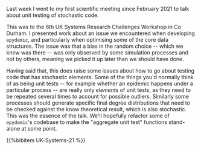 <!--
.. title: Talk at UK Systems on unit testing stochastic code
.. slug: talk-at-uk-systems-on-unit-testing-stochastic-code
.. date: 2021-12-06 16:49:30 UTC
.. tags: talk, unit testing, epydemic, python
.. category:
.. link:
.. description:
.. type: text
-->

Last week I went to my first scientific meeting since February 2021 to
talk about unit testing of stochastic code.

<!-- TEASER_END -->

This was to the 6th UK Systems Research Challenges Workshop in Co
Durham. I presented work about an issue we encountered when developing
``epydemic``, and particularly when optimising some of the core data
structures. The issue was that a bias in the random choice -- which we
knew was there -- was only observed by some simulation processes and
not by others, meaning we picked it up later than we should have
done.

Having said that, this does raise some issues about how to go about
testing code that has stochastic elements. Some of the things you'd
normally think of as being unit tests -- for example whether an
epidemic happens under a particular process -- are really only
*elements* of unit tests, as they need to be repeated several times to
account for possible outliers. Similarly some processes should
generate specific final degree distributions that need to be checked
against the know theoretical result, which is also stochastic. This
was the essence of the talk. We'll hopefully refactor some of
``epydemic``'s codebase to make the "aggregate unit test" functions
stand-alone at some point.

{{%bibitem UK-Systems-21 %}}
